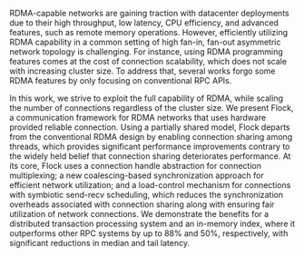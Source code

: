 RDMA-capable networks are gaining traction with datacenter
deployments due to their high throughput, low latency,
CPU efficiency, and advanced features, such as remote memory
operations. However, efficiently utilizing RDMA capability
in a common setting of high fan-in, fan-out asymmetric
network topology is challenging. For instance, using RDMA
programming features comes at the cost of connection scalability,
which does not scale with increasing cluster size. To
address that, several works forgo some RDMA features by
only focusing on conventional RPC APIs.

In this work, we strive to exploit the full capability of
RDMA, while scaling the number of connections regardless
of the cluster size. We present Flock, a communication
framework for RDMA networks that uses hardware provided
reliable connection. Using a partially shared model, Flock
departs from the conventional RDMA design by enabling
connection sharing among threads, which provides significant
performance improvements contrary to the widely held
belief that connection sharing deteriorates performance. At
its core, Flock uses a connection handle abstraction for
connection multiplexing; a new coalescing-based synchronization
approach for efficient network utilization; and a load-control
mechanism for connections with symbiotic send-recv
scheduling, which reduces the synchronization overheads
associated with connection sharing along with ensuring fair
utilization of network connections. We demonstrate the benefits
for a distributed transaction processing system and an
in-memory index, where it outperforms other RPC systems
by up to 88% and 50%, respectively, with significant reductions
in median and tail latency.
